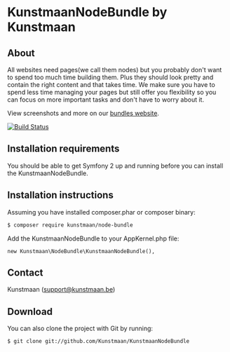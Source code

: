 KunstmaanNodeBundle by Kunstmaan
=================================

About
-----
All websites need pages(we call them nodes) but you probably don't want to spend too much time building them. Plus they should look pretty and contain the right content and that takes time. We make sure you have to spend less time managing your pages but still offer you flexibility so you can focus on more important tasks and don't have to worry about it.

View screenshots and more on our [bundles website](http://bundles.kunstmaan.be).

[![Build Status](https://secure.travis-ci.org/Kunstmaan/KunstmaanNodeBundle.png?branch=master)](http://travis-ci.org/Kunstmaan/KunstmaanNodeBundle)


Installation requirements
-------------------------
You should be able to get Symfony 2 up and running before you can install the KunstmaanNodeBundle.

Installation instructions
-------------------------
Assuming you have installed composer.phar or composer binary:

``` bash
$ composer require kunstmaan/node-bundle
```

Add the KunstmaanNodeBundle to your AppKernel.php file:

```
new Kunstmaan\NodeBundle\KunstmaanNodeBundle(),
```

Contact
-------
Kunstmaan (support@kunstmaan.be)

Download
--------
You can also clone the project with Git by running:

```
$ git clone git://github.com/Kunstmaan/KunstmaanNodeBundle
```
